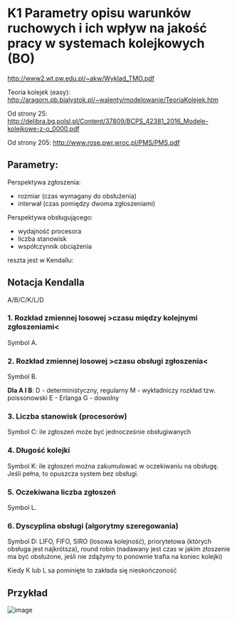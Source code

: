 # K1 Parametry opisu warunków ruchowych i ich wpływ na jakość pracy w systemach kolejkowych (BO)

http://www2.wt.pw.edu.pl/~akw/Wyklad_TMO.pdf

Teoria kolejek (easy): http://aragorn.pb.bialystok.pl/~walenty/modelowanie/TeoriaKolejek.htm

Od strony 25: http://delibra.bg.polsl.pl/Content/37809/BCPS_42381_2016_Modele-kolejkowe-z-o_0000.pdf

Od strony 205: http://www.rose.pwr.wroc.pl/PMS/PMS.pdf

## Parametry:

Perspektywa zgłoszenia:
- rozmiar (czas wymagany do obsłużenia)
- interwał (czas pomiędzy dwoma zgłoszeniami)

Perspektywa obsługującego:
- wydajność procesora
- liczba stanowisk
- współczynnik obciążenia

reszta jest w Kendallu:

## Notacja Kendalla
A/B/C/K/L/D

### 1. Rozkład zmiennej losowej >czasu między kolejnymi zgłoszeniami<
Symbol A. 

### 2. Rozkład zmiennej losowej >czasu obsługi zgłoszenia<
Symbol B.

**Dla A I B**:
D - deterministyczny, regularny
M - wykładniczy rozkład tzw. poissonowski 
E - Erlanga
G - dowolny

### 3. Liczba stanowisk (procesorów)
Symbol C: ile zgłoszeń może być jednocześnie obsługiwanych

### 4. Długość kolejki
Symbol K: ile zgłoszeń można zakumulować w oczekiwaniu na obsługę. Jeśli pełna, to opuszcza system bez obsługi.

### 5. Oczekiwana liczba zgłoszeń
Symbol L.

### 6. Dyscyplina obsługi (algorytmy szeregowania)
Symbol D: LIFO, FIFO, SIRO (losowa kolejność), priorytetowa (których obsługa jest najkrótsza), round robin (nadawany jest czas w jakim złoszenie ma być obsłużone, jeśli nie zdążymy to ponownie trafia na koniec kolejki)

Kiedy K lub L sa pominięte to zakłada się nieskończoność

## Przykład
![image](https://user-images.githubusercontent.com/12485656/69081146-ab36ce80-0a3d-11ea-9a8b-0328cd785bf8.png)

